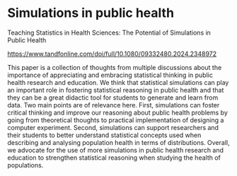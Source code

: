 # Simulations in public health
Teaching Statistics in Health Sciences: The Potential of Simulations in Public Health

https://www.tandfonline.com/doi/full/10.1080/09332480.2024.2348972

This paper is a collection of thoughts from multiple discussions about the importance of appreciating and embracing statistical thinking in public health research and education. 
We think that statistical simulations can play an important role in fostering statistical reasoning in public health and that they can be a great didactic tool for students to generate and learn from data. 
Two main points are of relevance here. First, simulations can foster critical thinking and improve our reasoning about public health problems by going from theoretical thoughts to practical implementation of designing a computer experiment. 
Second, simulations can support researchers and their students to better understand statistical concepts used when describing and analysing population health in terms of distributions. 
Overall, we advocate for the use of more simulations in public health research and education to strengthen statistical reasoning when studying the health of populations.
